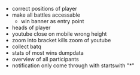 * correct positions of player
* make all battles accessable
  * win banner as entry point
* heads of player
* youtube close on mobile wrong height
* zoom into bracket kills zoom of youtube
* collect batq
* stats of most wins dumpdata
* overview of all participants
* notification only come through with startswith "*"
